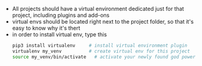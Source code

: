 + All projects should have a virtual environment dedicated just for that project, including plugins and add-ons
+ virtual envs should be located right next to the project folder, so that it's easy to know why it's thert
+ in order to install virtual env, type this
    ```bash
    pip3 install virtualenv     # install virtual environment plugin
    virtualenv my_venv          # create virtual env for this project
    source my_venv/bin/activate   # activate your newly found god powers!
    ```